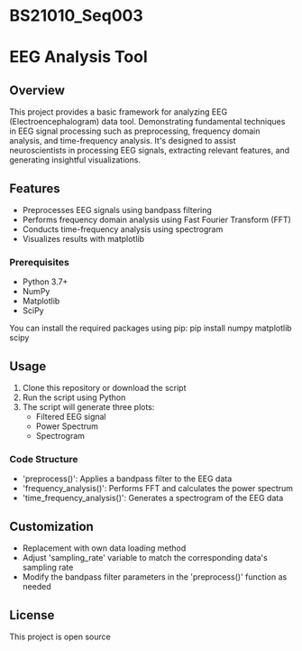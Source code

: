 # BS21010_Seq003
# EEG Analysis Tool

## Overview
This project provides a basic framework for analyzing EEG (Electroencephalogram) data tool. Demonstrating fundamental techniques in EEG signal processing such as preprocessing, frequency domain analysis, and time-frequency analysis. It's designed to assist neuroscientists in processing EEG signals, extracting relevant features, and generating insightful visualizations.

## Features
- Preprocesses EEG signals using bandpass filtering
- Performs frequency domain analysis using Fast Fourier Transform (FFT)
- Conducts time-frequency analysis using spectrogram
- Visualizes results with matplotlib

### Prerequisites
- Python 3.7+
- NumPy
- Matplotlib
- SciPy

You can install the required packages using pip:
pip install numpy matplotlib scipy

## Usage
1. Clone this repository or download the script
2. Run the script using Python
3. The script will generate three plots:
   - Filtered EEG signal
   - Power Spectrum
   - Spectrogram

### Code Structure
- 'preprocess()': Applies a bandpass filter to the EEG data
- 'frequency_analysis()': Performs FFT and calculates the power spectrum
- 'time_frequency_analysis()': Generates a spectrogram of the EEG data

## Customization
- Replacement with own data loading method
- Adjust 'sampling_rate' variable to match the corresponding data's sampling rate
- Modify the bandpass filter parameters in the 'preprocess()' function as needed

## License 

This project is open source


